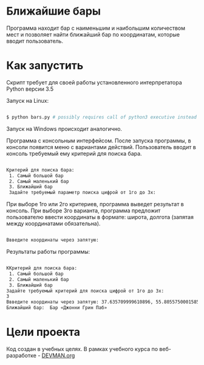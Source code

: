 # Ближайшие бары

Программа находит бар с наименьшим и наибольшим количеством мест и позволяет найти ближайший бар по координатам, которые вводит пользователь.

# Как запустить

Скрипт требует для своей работы установленного интерпретатора Python версии 3.5

Запуск на Linux:

```bash

$ python bars.py # possibly requires call of python3 executive instead of just python

```

Запуск на Windows происходит аналогично.

Программа с консольным интерфейсом. После запуска программы, в консоли появится меню с вариантами действий. Пользователь вводит в консоль требуемый ему критерий для поиска бара.

```bash

Критерий для поиска бара:
 1. Самый большой бар
 2. Самый маленький бар
 3. Ближайший бар
 Задайте требуемый параметр поиска цифрой от 1го до 3х:

```

При выборе 1го или 2го критериев, программа выведет результат в консоль. При выборе 3го варианта, программа предложит пользователю ввести координаты в формате: широта, долгота (запятая между координатами обязательна).

```bash

Ввведите координаты через запятую:

```

Результаты работы программы:

```bash

ККритерий для поиска бара:
 1. Самый большой бар
 2. Самый маленький бар
 3. Ближайший бар
Задайте требуемый критерий для поиска цифрой от 1го до 3х:
3
Ввведите координаты через запятую: 37.635709999610896, 55.805575000158512
Ближайший бар:  Бар «Джонни Грин Паб»

```

# Цели проекта

Код создан в учебных целях. В рамках учебного курса по веб-разработке - [DEVMAN.org](https://devman.org)
